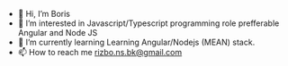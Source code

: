 - 👋 Hi, I’m Boris  
- 👀 I’m interested in Javascript/Typescript programming role prefferable Angular and Node JS
- 🌱 I’m currently learning Learning Angular/Nodejs (MEAN) stack.
- 📫 How to reach me rizbo.ns.bk@gmail.com

<!---
RizboNS/RizboNS is a ✨ special ✨ repository because its `README.md` (this file) appears on your GitHub profile.
You can click the Preview link to take a look at your changes.
--->
